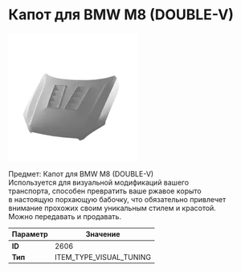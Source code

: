 # Капот для BMW M8 (DOUBLE-V)

![Item Image](../img/2606.webp?raw=true)

Предмет: Капот для BMW M8 (DOUBLE-V)<br>Используется для визуальной модификаций вашего<br>транспорта, способен превратить ваше ржавое корыто<br>в настоящую порхающую бабочку, что обязательно привлечет<br>внимание прохожих своим уникальным стилем и красотой.<br>Можно передавать и продавать.


| Параметр | Значение |
|----------|----------|
| **ID** | 2606 |
| **Тип** | ITEM_TYPE_VISUAL_TUNING |

